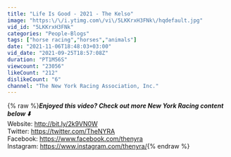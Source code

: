 ```yaml
---
title: "Life Is Good - 2021 - The Kelso"
image: "https:\/\/i.ytimg.com\/vi\/5LKKrxH3FNk\/hqdefault.jpg"
vid_id: "5LKKrxH3FNk"
categories: "People-Blogs"
tags: ["horse racing","horses","animals"]
date: "2021-11-06T18:48:03+03:00"
vid_date: "2021-09-25T18:57:08Z"
duration: "PT1M56S"
viewcount: "23056"
likeCount: "212"
dislikeCount: "6"
channel: "The New York Racing Association, Inc."
---
```

{% raw %}***Enjoyed this video? Check out more New York Racing content below ⬇️***<br />Website: <a rel="nofollow" target="blank" href="http://bit.ly/2k9VN0W">http://bit.ly/2k9VN0W</a><br />Twitter: <a rel="nofollow" target="blank" href="https://twitter.com/TheNYRA">https://twitter.com/TheNYRA</a> <br />Facebook: <a rel="nofollow" target="blank" href="https://www.facebook.com/thenyra">https://www.facebook.com/thenyra</a> <br />Instagram: <a rel="nofollow" target="blank" href="https://www.instagram.com/thenyra/">https://www.instagram.com/thenyra/</a>{% endraw %}
